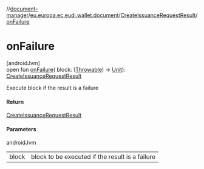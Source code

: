 //[document-manager](../../../index.md)/[eu.europa.ec.eudi.wallet.document](../index.md)/[CreateIssuanceRequestResult](index.md)/[onFailure](on-failure.md)

# onFailure

[androidJvm]\
open fun [onFailure](on-failure.md)(
block: ([Throwable](https://kotlinlang.org/api/latest/jvm/stdlib/kotlin/-throwable/index.html))
-&gt; [Unit](https://kotlinlang.org/api/latest/jvm/stdlib/kotlin/-unit/index.html)): [CreateIssuanceRequestResult](index.md)

Execute block if the result is a failure

#### Return

[CreateIssuanceRequestResult](index.md)

#### Parameters

androidJvm

|       |                                                 |
|-------|-------------------------------------------------|
| block | block to be executed if the result is a failure |
